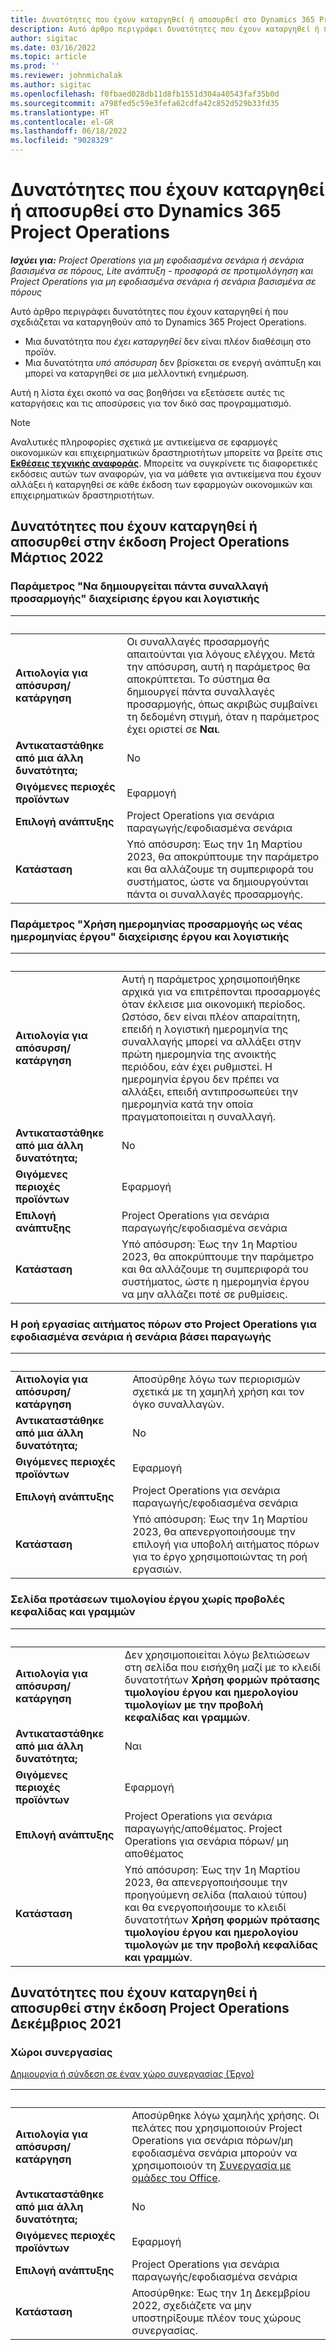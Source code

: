 ```yaml
---
title: Δυνατότητες που έχουν καταργηθεί ή αποσυρθεί στο Dynamics 365 Project Operations
description: Αυτό άρθρο περιγράφει δυνατότητες που έχουν καταργηθεί ή που σχεδιάζεται να καταργηθούν από το Dynamics 365 Project Operations.
author: sigitac
ms.date: 03/16/2022
ms.topic: article
ms.prod: ''
ms.reviewer: johnmichalak
ms.author: sigitac
ms.openlocfilehash: f0fbaed028db11d8fb1551d304a40543faf35b0d
ms.sourcegitcommit: a798fed5c59e3fefa62cdfa42c852d529b33fd35
ms.translationtype: HT
ms.contentlocale: el-GR
ms.lasthandoff: 06/18/2022
ms.locfileid: "9028329"
---
```

# <a name="removed-or-deprecated-features-in-dynamics-365-project-operations"></a>Δυνατότητες που έχουν καταργηθεί ή αποσυρθεί στο Dynamics 365 Project Operations

_**Ισχύει για:** Project Operations για μη εφοδιασμένα σενάρια ή σενάρια βασισμένα σε πόρους, Lite ανάπτυξη - προσφορά σε προτιμολόγηση και Project Operations για μη εφοδιασμένα σενάρια ή σενάρια βασισμένα σε πόρους_

Αυτό άρθρο περιγράφει δυνατότητες που έχουν καταργηθεί ή που σχεδιάζεται να καταργηθούν από το Dynamics 365 Project Operations.

- Μια δυνατότητα που *έχει καταργηθεί* δεν είναι πλέον διαθέσιμη στο προϊόν.
- Μια δυνατότητα *υπό απόσυρση* δεν βρίσκεται σε ενεργή ανάπτυξη και μπορεί να καταργηθεί σε μια μελλοντική ενημέρωση.

Αυτή η λίστα έχει σκοπό να σας βοηθήσει να εξετάσετε αυτές τις καταργήσεις και τις αποσύρσεις για τον δικό σας προγραμματισμό.

> [!NOTE]
> Αναλυτικές πληροφορίες σχετικά με αντικείμενα σε εφαρμογές οικονομικών και επιχειρηματικών δραστηριοτήτων μπορείτε να βρείτε στις [**Εκθέσεις τεχνικής αναφοράς**](/dynamics/s-e/global/axtechrefrep_61). Μπορείτε να συγκρίνετε τις διαφορετικές εκδόσεις αυτών των αναφορών, για να μάθετε για αντικείμενα που έχουν αλλάξει ή καταργηθεί σε κάθε έκδοση των εφαρμογών οικονομικών και επιχειρηματικών δραστηριοτήτων.

## <a name="features-removed-or-deprecated-in-the-project-operations-march-2022-release"></a>Δυνατότητες που έχουν καταργηθεί ή αποσυρθεί στην έκδοση Project Operations Μάρτιος 2022

### <a name="project-management-and-accounting-always-create-adjustment-transaction-parameter"></a>Παράμετρος "Να δημιουργείται πάντα συναλλαγή προσαρμογής" διαχείρισης έργου και λογιστικής

| &nbsp; | &nbsp; |
|--------|--------|
| **Αιτιολογία για απόσυρση/κατάργηση** | Οι συναλλαγές προσαρμογής απαιτούνται για λόγους ελέγχου. Μετά την απόσυρση, αυτή η παράμετρος θα αποκρύπτεται. Το σύστημα θα δημιουργεί πάντα συναλλαγές προσαρμογής, όπως ακριβώς συμβαίνει τη δεδομένη στιγμή, όταν η παράμετρος έχει οριστεί σε **Ναι**. |
| **Αντικαταστάθηκε από μια άλλη δυνατότητα;** | No |
| **Θιγόμενες περιοχές προϊόντων** | Εφαρμογή |
| **Επιλογή ανάπτυξης** | Project Operations για σενάρια παραγωγής/εφοδιασμένα σενάρια |
| **Κατάσταση** | Υπό απόσυρση: Έως την 1η Μαρτίου 2023, θα αποκρύπτουμε την παράμετρο και θα αλλάζουμε τη συμπεριφορά του συστήματος, ώστε να δημιουργούνται πάντα οι συναλλαγές προσαρμογής. |

### <a name="project-management-and-accounting-use-adjustment-date-as-new-project-date-parameter"></a>Παράμετρος "Χρήση ημερομηνίας προσαρμογής ως νέας ημερομηνίας έργου" διαχείρισης έργου και λογιστικής

| &nbsp; | &nbsp; |
|--------|--------|
| **Αιτιολογία για απόσυρση/κατάργηση** | Αυτή η παράμετρος χρησιμοποιήθηκε αρχικά για να επιτρέπονται προσαρμογές όταν έκλεισε μια οικονομική περίοδος. Ωστόσο, δεν είναι πλέον απαραίτητη, επειδή η λογιστική ημερομηνία της συναλλαγής μπορεί να αλλάξει στην πρώτη ημερομηνία της ανοικτής περιόδου, εάν έχει ρυθμιστεί. Η ημερομηνία έργου δεν πρέπει να αλλάξει, επειδή αντιπροσωπεύει την ημερομηνία κατά την οποία πραγματοποιείται η συναλλαγή. |
| **Αντικαταστάθηκε από μια άλλη δυνατότητα;** | No |
| **Θιγόμενες περιοχές προϊόντων** | Εφαρμογή |
| **Επιλογή ανάπτυξης** | Project Operations για σενάρια παραγωγής/εφοδιασμένα σενάρια |
| **Κατάσταση** | Υπό απόσυρση: Έως την 1η Μαρτίου 2023, θα αποκρύπτουμε την παράμετρο και θα αλλάζουμε τη συμπεριφορά του συστήματος, ώστε η ημερομηνία έργου να μην αλλάζει ποτέ σε ρυθμίσεις. |

### <a name="resource-request-workflow-in-project-operations-for-stockedproduction-based-scenarios"></a>Η ροή εργασίας αιτήματος πόρων στο Project Operations για εφοδιασμένα σενάρια ή σενάρια βάσει παραγωγής

| &nbsp; | &nbsp; |
|--------|--------|
| **Αιτιολογία για απόσυρση/κατάργηση** | Αποσύρθηε λόγω των περιορισμών σχετικά με τη χαμηλή χρήση και τον όγκο συναλλαγών. |
| **Αντικαταστάθηκε από μια άλλη δυνατότητα;** | No |
| **Θιγόμενες περιοχές προϊόντων** | Εφαρμογή |
| **Επιλογή ανάπτυξης** | Project Operations για σενάρια παραγωγής/εφοδιασμένα σενάρια |
| **Κατάσταση** | Υπό απόσυρση: Έως την 1η Μαρτίου 2023, θα απενεργοποιήσουμε την επιλογή για υποβολή αιτήματος πόρων για το έργο χρησιμοποιώντας τη ροή εργασιών. |

### <a name="project-invoice-proposal-page-without-header-and-lines-views"></a>Σελίδα προτάσεων τιμολογίου έργου χωρίς προβολές κεφαλίδας και γραμμών

| &nbsp; | &nbsp; |
|--------|--------|
| **Αιτιολογία για απόσυρση/κατάργηση** | Δεν χρησιμοποιείται λόγω βελτιώσεων στη σελίδα που εισήχθη μαζί με το κλειδί δυνατοτήτων **Χρήση φορμών πρότασης τιμολογίου έργου και ημερολογίου τιμολογίων με την προβολή κεφαλίδας και γραμμών**. |
| **Αντικαταστάθηκε από μια άλλη δυνατότητα;** | Ναι |
| **Θιγόμενες περιοχές προϊόντων** | Εφαρμογή |
| **Επιλογή ανάπτυξης** | Project Operations για σενάρια παραγωγής/αποθέματος. Project Operations για σενάρια πόρων/ μη αποθέματος |
| **Κατάσταση** | Υπό απόσυρση: Έως την 1η Μαρτίου 2023, θα απενεργοποιήσουμε την προηγούμενη σελίδα (παλαιού τύπου) και θα ενεργοποιήσουμε το κλειδί δυνατοτήτων **Χρήση φορμών πρότασης τιμολογίου έργου και ημερολογίου τιμολογών με την προβολή κεφαλίδας και γραμμών**. |

## <a name="features-removed-or-deprecated-in-the-project-operations-december-2021-release"></a>Δυνατότητες που έχουν καταργηθεί ή αποσυρθεί στην έκδοση Project Operations Δεκέμβριος 2021

### <a name="collaboration-workspaces"></a>Χώροι συνεργασίας

[Δημιουργία ή σύνδεση σε έναν χώρο συνεργασίας (Έργο)](/dynamicsax-2012/appuser-itpro/create-or-link-to-a-collaboration-workspace-project)

| &nbsp; | &nbsp; |
|--------|--------|
| **Αιτιολογία για απόσυρση/κατάργηση** | Αποσύρθηκε λόγω χαμηλής χρήσης. Οι πελάτες που χρησιμοποιούν Project Operations για σενάρια πόρων/μη εφοδιασμένα σενάρια μπορούν να χρησιμοποιούν τη [Συνεργασία με ομάδες του Office](../project-management/collaboration-groups.md). |
| **Αντικαταστάθηκε από μια άλλη δυνατότητα;** | No |
| **Θιγόμενες περιοχές προϊόντων** | Εφαρμογή  |
| **Επιλογή ανάπτυξης** | Project Operations για σενάρια παραγωγής/εφοδιασμένα σενάρια |
| **Κατάσταση** | Αποσύρθηκε: Έως την 1η Δεκεμβρίου 2022, σχεδιάζετε να μην υποστηρίξουμε πλέον τους χώρους συνεργασίας. |
